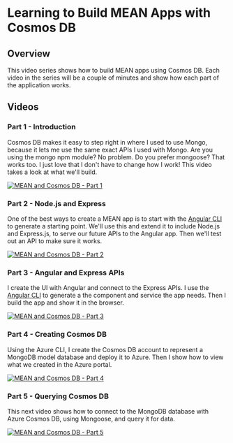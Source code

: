 # Learning to Build MEAN Apps with Cosmos DB

## Overview

This video series shows how to build MEAN apps using Cosmos DB. Each video in the series will be a couple of minutes and show how each part of the application works.

## Videos

### Part 1 - Introduction

Cosmos DB makes it easy to step right in where I used to use Mongo, because it lets me use the same exact APIs I used with Mongo. Are you using the mongo npm module? No problem. Do you prefer mongoose? That works too. I just love that I don't have to change how I work! This video takes a look at what we'll build.

[![MEAN and Cosmos DB - Part 1](https://img.youtube.com/vi/vlZRP0mDabM/0.jpg)](https://www.youtube.com/watch?v=vlZRP0mDabM)

### Part 2 - Node.js and Express

One of the best ways to create a MEAN app is to start with the [Angular CLI](https://github.com/angular/angular-cli) to generate a starting point. We'll use this and extend it to include Node.js and Express.js, to serve our future APIs to the Angular app. Then we'll test out an API to make sure it works.

[![MEAN and Cosmos DB - Part 2](https://img.youtube.com/vi/lIwJIYcGSUg/0.jpg)](https://www.youtube.com/watch?v=lIwJIYcGSUg)

### Part 3 - Angular and Express APIs

I create the UI with Angular and connect to the Express APIs. I use the [Angular CLI](https://github.com/angular/angular-cli) to generate a the component and service the app needs. Then I build the app and show it in the browser.

[![MEAN and Cosmos DB - Part 3](https://img.youtube.com/vi/MnxHuqcJVoM/0.jpg)](https://www.youtube.com/watch?v=MnxHuqcJVoM)

### Part 4 - Creating Cosmos DB

Using the Azure CLI, I create the Cosmos DB account to represent a MongoDB model database and deploy it to Azure. Then I show how to view what we created in the Azure portal.

[![MEAN and Cosmos DB - Part 4](https://img.youtube.com/vi/hfUM-AbOh94/0.jpg)](https://www.youtube.com/watch?v=hfUM-AbOh94)

### Part 5 - Querying Cosmos DB

This next video shows how to connect to the MongoDB database with Azure Cosmos DB, using Mongoose, and query it for data.

[![MEAN and Cosmos DB - Part 5](https://img.youtube.com/vi/yjUZ0H7N3RY/0.jpg)](https://www.youtube.com/watch?v=yjUZ0H7N3RY)
